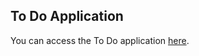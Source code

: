 ## To Do Application

You can access the To Do application [here](https://funny-capybara-136d13.netlify.app/).
